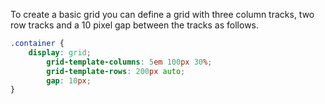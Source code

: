 To create a basic grid you can define a grid with three column tracks, two row tracks and a 10 pixel gap between the tracks as follows.

```css
.container {    
	display: grid;    
		grid-template-columns: 5em 100px 30%;    
		grid-template-rows: 200px auto;   
		gap: 10px;
}
```

